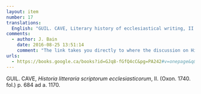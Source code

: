 ```yaml
---
layout: item
number: 17
translations:
  English: "GUIL. CAVE, Literary history of ecclesiastical writing, II. (Oxford, 1740. fol.) p.684 [Hildegard mentioned] at the year 1170. [Trans. J. Bock]"
comments:
  - author: J. Bain
    date: 2016-08-25 13:51:14
    comment: "The link takes you directly to where the discussion on Hildegard begins, from the 1745 edition, which seems to have different pagination."
urls:
  - https://books.google.ca/books?id=GJq8-fGfQ4cC&pg=PA242#v=onepage&q&f=false
---
```


GUIL. CAVE, <em>Historia litteraria scriptorum ecclesiasticorum</em>, II. (Oxon. 1740. fol.) p. 684 ad a. 1170.
